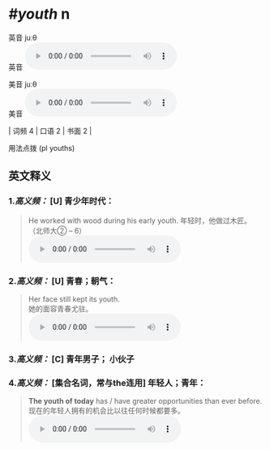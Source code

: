 # ***\#youth*** n
英音 juːθ  
英音
<audio src="./media/youth-B.aac" controls="controls"></audio>

美音 juːθ  
美音
<audio src="./media/youth.aac" controls="controls"></audio>



| 词频 4 | 口语 2 | 书面 2 |  

用法点拨  (pl youths)

英文释义
---
### 1.*高义频：* **[U] 青少年时代：**  

 > He worked with wood during his early youth. 年轻时，他做过木匠。   
 >   （北师大② – 6）  
<audio src="./media/1-youth.aac" controls="controls"></audio>

### 2.*高义频：* **[U] 青春；朝气：**  

 > Her face still kept its youth.   
 > 她的面容青春尤驻。    
<audio src="./media/2-youth.aac" controls="controls"></audio>

### 3.*高义频：* **[C] 青年男子； 小伙子**  

### 4.*高义频：* **[集合名词，常与the连用] 年轻人；青年：**  

 > **The youth of today** has / have greater opportunities than ever before.   
 > 现在的年轻人拥有的机会比以往任何时候都要多。    
<audio src="./media/3-youth.aac" controls="controls"></audio>



